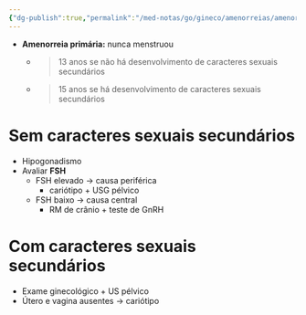```yaml
---
{"dg-publish":true,"permalink":"/med-notas/go/gineco/amenorreias/amenorreia-primaria/"}
---
```


- **Amenorreia primária:** nunca menstruou
	- > 13 anos se não há desenvolvimento de caracteres sexuais secundários
	- > 15 anos se há desenvolvimento de caracteres sexuais secundários


# Sem caracteres sexuais secundários
- Hipogonadismo
- Avaliar **FSH**
	- FSH elevado -> causa periférica
		- cariótipo + USG pélvico
	- FSH baixo -> causa central
		- RM de crânio + teste de GnRH

# Com caracteres sexuais secundários
- Exame ginecológico + US pélvico
- Útero e vagina ausentes -> cariótipo


